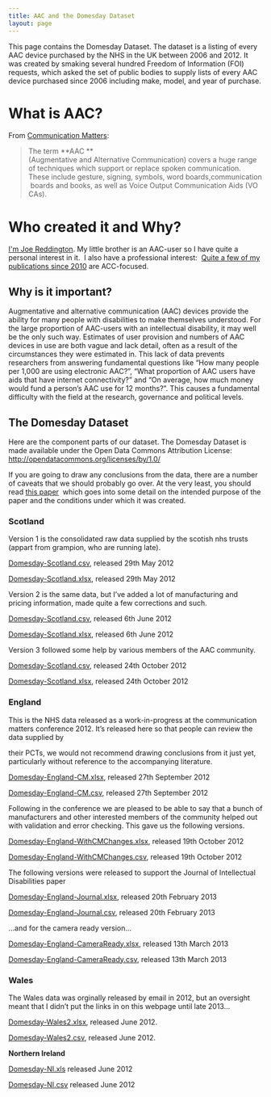 ```yaml
---
title: AAC and the Domesday Dataset
layout: page
---
```


This page contains the Domesday Dataset. The dataset is a listing of every AAC device purchased by the NHS in the UK between 2006 and 2012. It was created by smaking several hundred Freedom of Information (FOI) requests, which asked the set of public bodies to supply lists of every AAC device purchased since 2006 including make, model, and year of purchase.


# What is AAC?  
From [Communication Matters](http://www.communicationmatters.org.uk/page/what-is-aac):

> The term **AAC **(Augmentative and Alternative Communication) covers a huge range of techniques which support or replace spoken communication. 
> These include gesture, signing, symbols, word boards,communication boards and books, as well as Voice Output Communication Aids (VOCAs).


# Who created it and Why?
[I'm Joe Reddington](https://joereddington.github.io/).  My little brother is an AAC-user so I have quite a personal interest in it.  I also have a professional interest:  [Quite a few of my publications since 2010](https://scholar.google.com/citations?user=7Dr6W84AAAAJ&hl=en) are ACC-focused.


## Why is it important?  


Augmentative and alternative communication (AAC) devices provide the ability for many people with disabilities to make themselves understood. For the large proportion of AAC-users with an intellectual disability, it may well be the only such way. Estimates of user provision and numbers of AAC devices in use are both vague and lack detail, often as a result of the circumstances they were estimated in. This lack of data prevents researchers from answering fundamental questions like &#8220;How many people per 1,000 are using electronic AAC?&#8221;, &#8220;What proportion of AAC users have aids that have internet connectivity?&#8221; and &#8220;On average, how much money would fund a person&#8217;s AAC use for 12 months?&#8221;. This causes a fundamental difficulty with the field at the research, governance and political levels.




## The Domesday Dataset
Here are the component parts of our dataset. The Domesday Dataset is made available under the Open Data Commons Attribution License: http://opendatacommons.org/licenses/by/1.0/

If you are going to draw any conclusions from the data, there are a number of caveats that we should probably go over. At the very least, you should read [this paper](assets/DomesdayPrePeerReview.pdf)  which goes into some detail on the intended purpose of the paper and the conditions under which it was created.

### Scotland

Version 1 is the consolidated raw data supplied by the scotish nhs trusts (appart from grampion, who are running late).
  
[Domesday-Scotland.csv](assets/Domesday-Scotland.csv), released 29th May 2012

[Domesday-Scotland.xlsx](assets/Domesday-Scotland.xlsx), released 29th May 2012

Version 2 is the same data, but I&#8217;ve added a lot of manufacturing and pricing information, made quite a few corrections and such.
  
[Domesday-Scotland.csv](assets/Domesday-Scotland2.csv), released 6th June 2012

[Domesday-Scotland.xlsx](assets/Domesday-Scotland2.xlsx), released 6th June 2012

Version 3 followed some help by various members of the AAC community.
  
[Domesday-Scotland.csv](assets/Domesday-Scotland3.csv), released 24th October 2012

[Domesday-Scotland.xlsx](assets/Domesday-Scotland3.xlsx), released 24th October 2012

### England

This is the NHS data released as a work-in-progress at the communication matters conference 2012. It&#8217;s released here so that people can review the data supplied by
  
their PCTs, we would not recommend drawing conclusions from it just yet, particularly without reference to the accompanying literature.

[Domesday-England-CM.xlsx](assets/Domesday-England-CM.xlsx), released 27th September 2012

[Domesday-England-CM.csv](assets/Domesday-England-CM.csv), released 27th September 2012

Following in the conference we are pleased to be able to say that a bunch of manufacturers and other interested members of the community helped out with validation and error checking. This gave us the following versions.
  
[Domesday-England-WithCMChanges.xlsx](assets/Domesday-England-WithCMChanges.xlsx), released 19th October 2012

[Domesday-England-WithCMChanges.csv](assets/Domesday-England-WithCMChanges.csv), released 19th October 2012

The following versions were released to support the Journal of Intellectual Disabilities paper
  
[Domesday-England-Journal.xlsx](assets/Domesday-England-Journal.xlsx), released 20th February 2013

[Domesday-England-Journal.csv](assets/Domesday-England-Journal.csv), released 20th February 2013

&#8230;and for the camera ready version&#8230;
  
[Domesday-England-CameraReady.xlsx](assets/Domesday-England-CameraReady.xlsx), released 13th March 2013

[Domesday-England-CameraReady.csv](assets/Domesday-England-CameraReady.csv), released 13th March 2013

### Wales

The Wales data was orginally released by email in 2012, but an oversight meant that I didn&#8217;t put the links in on this webpage until late 2013&#8230;

[Domesday-Wales2.xlsx](assets/Domesday-Wales2.xlsx), released June 2012.

[Domesday-Wales2.csv](assets/Domesday-Wales2.csv), released June 2012.

**Northern Ireland**

[Domesday-NI.xls](assets/Domesday-NI.csv) released June 2012

[Domesday-NI.csv](assets/Domesday-NI.xlsx) released June 2012
